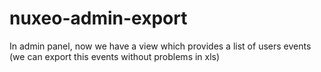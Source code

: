 # nuxeo-admin-export
In admin panel, now we have a view which provides a list of users events (we can export this events without problems in xls)
